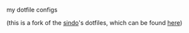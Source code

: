 my dotfile configs

(this is a fork of the [sindo](https://www.sindo.dev/)'s dotfiles, which can be found [here](https://github.com/JazzyGrim/dotfiles))
